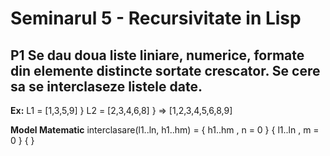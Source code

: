 # Seminarul 5 - Recursivitate in Lisp

## P1 Se dau doua liste liniare, numerice, formate din elemente distincte sortate crescator. Se cere sa se interclaseze listele date.
**Ex:**
L1 = [1,3,5,9]    }
L2 = [2,3,4,6,8]  }   => [1,2,3,4,5,6,8,9]


**Model Matematic**
interclasare(l1..ln, h1..hm) = { h1..hm , n = 0 }
                               { l1..ln , m = 0 }
                               {  }